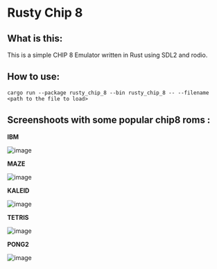 Rusty Chip 8
============

What is this: 
-------------

This is a simple CHIP 8 Emulator written in Rust using SDL2 and rodio.

How to use: 
-----------

```cargo run --package rusty_chip_8 --bin rusty_chip_8 -- --filename <path to the file to load>```

Screenshoots with some popular chip8 roms :
-------------------------------------------

**IBM**

![image](https://user-images.githubusercontent.com/2546901/184558021-91afb0c5-84ac-4c4f-8698-66fa6479f759.png)

**MAZE**

![image](https://user-images.githubusercontent.com/2546901/184558097-36870fdf-4d28-469d-9345-c6854174f11f.png)

**KALEID**

![image](https://user-images.githubusercontent.com/2546901/184561197-2610ee2f-55c0-4bbd-9516-2113713f5bde.png)

**TETRIS**

![image](https://user-images.githubusercontent.com/2546901/184561265-4850cbe0-39a2-4fcf-a5f1-ce2c8ea707b6.png)

**PONG2**

![image](https://user-images.githubusercontent.com/2546901/184561316-f821b02b-086e-47f0-ba0f-3ac6e1be5540.png)
